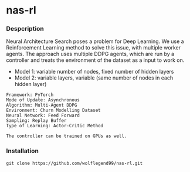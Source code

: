 # nas-rl

### Despcription
Neural Architecture Search poses a problem for Deep Learning. We use a Reinforcement Learning method to solve this issue, with multiple worker agents. The approach uses multiple DDPG agents, which are run by a controller and treats the environment of the dataset as a input to work on. 

- Model 1: variable number of nodes, fixed number of hidden layers
- Model 2: variable layers, variable (same number of nodes in each hidden layer)

```
Framework: PyTorch
Mode of Update: Asynchronous
Algorithm: Multi-Agent DDPG
Environment: Churn Modelling Dataset
Neural Network: Feed Forward
Sampling: Replay Buffer
Type of Learning: Actor-Critic Method

The controller can be trained on GPUs as well.
```
### Installation
```
git clone https://github.com/wolflegend99/nas-rl.git
```
